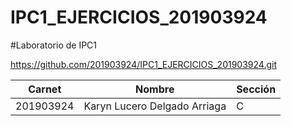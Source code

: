 # IPC1_EJERCICIOS_201903924
#Laboratorio de IPC1

https://github.com/201903924/IPC1_EJERCICIOS_201903924.git

|  Carnet |              Nombre          | Sección |
|---------|------------------------------|---------|
|201903924| Karyn Lucero Delgado Arriaga |    C    |
